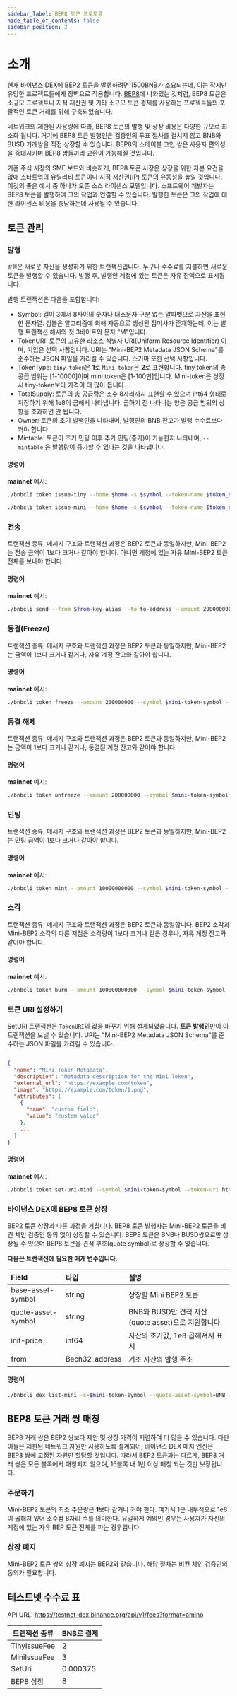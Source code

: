 ```yaml
---
sidebar_label: BEP8 토큰 프로토콜
hide_table_of_contents: false
sidebar_position: 2
---
```


# 소개

현재 바이낸스 DEX에 BEP2 토큰을 발행하려면 1500BNB가 소요되는데, 이는 작지만 유망한 프로젝트들에게 장벽으로 작용합니다. [BEP8](https://github.com/bnb-chain/BEPs/blob/master/BEP8.md)에 나와있는 것처럼, BEP8 토큰은 소규모 프로젝트나 지적 재산권 및 기타 소규모 토큰 경제를 사용하는 프로젝트들의 포괄적인 토큰 거래를 위해 구축되었습니다.

네트워크의 제한된 사용량에 따라, BEP8 토큰의 발행 및 상장 비용은 다양한 규모로 최소화 됩니다. 거기에 BEP8 토큰 발행인은 검증인의 투표 절차를 걸치지 않고 BNB와 BUSD 거래쌍을 직접 상장할 수 있습니다. BEP8의 스테이블 코인 쌍은 사용자 편의성을 증대시키며 BEP8 쌍들끼리 교환이 가능해질 것입니다.

기존 주식 시장의 SME 보드와 비슷하게, BEP8 토큰 시장은 상장을 위한 자본 요건을 없애 스타트업의 유틸리티 토큰이나 지적 재산권(IP) 토큰의 유동성을 높일 것입니다. 이것의 좋은 예시 중 하나가 오픈 소스 라이센스 모델입니다. 소프트웨어 개발자는 BEP8 토큰을 발행하여 그의 작업과 연결할 수 있습니다. 발행한 토큰은 그의 작업에 대한 라이센스 비용을 충당하는데 사용될 수 있습니다.

## 토큰 관리

### 발행

`발행`은 새로운 자산을 생성하기 위한 트랜잭션입니다. 누구나 수수료를 지불하면 새로운 토큰을 발행할 수 있습니다. 발행 후, 발행인 계정에 있는 토큰은 자유 잔액으로 표시됩니다.

발행 트랜잭션은 다음을 포함합니다:

* Symbol: 길이 3에서 8사이의 숫자나 대소문자 구분 없는 알파벳으로 자산을 표현한 문자열. 심볼은 알고리즘에 의해 자동으로 생성된 접미사가 존재하는데, 이는 발행 트랜잭션 해시의 첫 3바이트와 문자 "M"입니다.
* TokenURI: 토큰의 고유한 리소스 식별자 URI(Uniform Resource Identifier) 이며, 기입은 선택 사항입니다. URI는 "Mini-BEP2 Metadata JSON Schema"를 준수하는 JSON 파일을 가리킬 수 있습니다. 스키마 또한 선택 사항입니다.
* TokenType: `tiny token`은 **1**로 `Mini token`은 **2**로 표현합니다. tiny token의 총 공급 범위는 [1-10000]이며 mini token은 [1-100만]입니다. Mini-token은 상장 시 tiny-token보다 가격이 더 많이 듭니다.
* TotalSupply: 토큰의 총 공급량은 소수 8자리까지 표현할 수 있으며 int64 형태로 저장하기 위해 1e8이 곱해서 나타냅니다. 곱하기 전 나타나는 양은 공급 범위의 상항을 초과하면 안 됩니다.
* Owner: 토큰의 초기 발행인을 나타내며, 발행인의 BNB 잔고가 발행 수수료보다 커야 합니다.
* Mintable: 토큰이 초기 민팅 이후 추가 민팅(증가)이 가능한지 나타내며, `--mintable` 은 발행량이 증가할 수 있다는 것을 나타냅니다.

#### 명령어

**mainnet** 예시:

```bash
./bnbcli token issue-tiny --home $home -s $symbol --token-name $token_name -n 10000 --mintable --from $from --token-uri http://www.example.com --chain-id Binance-Chain-Tigris   --node  https://dataseed5.defibit.io:443 --trust-node
```

```bash
./bnbcli token issue-mini --home $home -s $symbol --token-name $token_name -n 1000000 --mintable --from $from --token-uri http://www.example.com --chain-id Binance-Chain-Tigris   --node  https://dataseed5.defibit.io:443 --trust-node
```

### 전송

트랜잭션 종류, 메세지 구조와 트랜잭션 과정은 BEP2 토큰과 동일하지만, Mini-BEP2는 전송 금액이 1보다 크거나 같아야 합니다. 아니면 계정에 있는 자유 Mini-BEP2 토큰 전체를 보내야 합니다.

#### 명령어

**mainnet** 예시:
```bash
./bnbcli send --from $from-key-alias --to to-address --amount 200000000:mini-token-symbol --chain-id Binance-Chain-Tigris --node  https://dataseed5.defibit.io:443 --json
```

### 동결(Freeze)

트랜잭션 종류, 메세지 구조와 트랜잭션 과정은 BEP2 토큰과 동일하지만, Mini-BEP2는 금액이 1보다 크거나 같거나, 자유 계정 잔고와 같아야 합니다.

#### 명령어

**mainnet** 예시:

```bash
./bnbcli token freeze --amount 200000000 --symbol $mini-token-symbol --from alice --chain-id Binance-Chain-Tigris   --node  https://dataseed5.defibit.io:443 --trust-node
```

### 동결 해제

트랜잭션 종류, 메세지 구조와 트랜잭션 과정은 BEP2 토큰과 동일하지만, Mini-BEP2는 금액이 1보다 크거나 같거나, 동결된 계정 잔고와 같아야 합니다.

#### 명령어

**mainnet** 예시:

```bash
./bnbcli token unfreeze --amount 200000000 --symbol $mini-token-symbol --from alice --chain-id Binance-Chain-Tigris   --node  https://dataseed5.defibit.io:443  --trust-node
```

### 민팅

트랜잭션 종류, 메세지 구조와 트랜잭션 과정은 BEP2 토큰과 동일하지만, Mini-BEP2는 민팅 금액이 1보다 크거나 같아야 합니다.

#### 명령어

**mainnet** 예시:

```bash
./bnbcli token mint --amount 10000000000 --symbol $mini-token-symbol --from alice --chain-id Binance-Chain-Tigris   --node  https://dataseed5.defibit.io:443  --trust-node
```

### 소각

트랜잭션 종류, 메세지 구조와 트랜잭션 과정은 BEP2 토큰과 동일합니다. BEP2 소각과 Mini-BEP2 소각의 다른 저점은 소각량이 1보다 크거나 같은 경우나, 자유 계정 잔고와 같아야 합니다.

#### 명령어

**mainnet** 예시:

```bash
./bnbcli token burn --amount 100000000000 --symbol $mini-token-symbol --from alice --chain-id Binance-Chain-Tigris   --node  https://dataseed5.defibit.io:443  --trust-node
```


### 토큰 URI 설정하기

SetURI 트랜잭션은 `TokenURI`의 값을 바꾸기 위해 설계되었습니다. **토큰 발행인**만이 이 트랜잭션을 보낼 수 있습니다. URI는 "Mini-BEP2 Metadata JSON Schema"를 준수하는 JSON 파일을 가리킬 수 있습니다.

```json

{
  "name": "Mini Token Metadata",
  "description": "Metadata description for the Mini Token",
  "external_url": "https://example.com/token",
  "image": "https://example.com/token/1.png",
  "attributes": [
    {
      "name": "custom field",
      "value": "custom value"
    },
    ...
  ]
}
```

#### 명령어

**mainnet** 예시:

```bash
./bnbcli token set-uri-mini --symbol $mini-token-symbol --token-uri http://www.efg.com --from alice --chain-id Binance-Chain-Tigris   --node  https://dataseed5.defibit.io:443  --trust-node
```

### 바이낸스 DEX에 BEP8 토큰 상장

BEP2 토큰 상장과 다른 과정을 거칩니다. BEP8 토큰 발행자는 Mini-BEP2 토큰을 비컨 체인 검증인 동의 없이 상장할 수 있습니다. BEP8 토큰은 BNB나 BUSD쌍으로만 상장될 수 있으며 BEP8 토큰을 견적 부호(quote symbol)로 상장할 수 없습니다.

**다음은 트랜잭션에 필요한 매개 변수입니다:**

| **Field**    | **타입** | **설명**                                              |
| :------------ | :-------- | :------------------------------------------------------------ |
| base-asset-symbol | string | 상장할 Mini BEP2 토큰 |
|quote-asset-symbol| string|BNB와 BUSD만 견적 자산(quote asset)으로 지원합니다|
|init-price|int64|자산의 초기값, 1e8 곱해져서 표시|
|from|Bech32_address|기초 자산의 발행 주소|

#### 명령어

```bash
./bnbcli dex list-mini -s=$mini-token-symbol --quote-asset-symbol=BNB --init-price=1000000000 --from=alice --chain-id Binance-Chain-Tigris   --node  https://dataseed5.defibit.io:443  --trust-node
```

## BEP8 토큰 거래 쌍 매칭

BEP8 거래 쌍은 BEP2 쌍보다 제안 및 상장 가격이 저렴하여 더 많을 수 있습니다. 다만 이들은 제한된 네트워크 자원만 사용하도록 설계되어, 바이낸스 DEX 매치 엔진은 BEP8 쌍에 고정된 자원만 할당할 것입니다. 따라서 BEP2 토큰과는 다르게, BEP8 거래 쌍은 모든 블록에서 매칭되지 않으며, 16블록 내 1번 이상 매칭 되는 것만 보장됩니다.

### 주문하기

Mini-BEP2 토큰의 최소 주문량은 **1**보다 같거나 커야 한다. 여기서 1은 내부적으로 1e8이 곱해져 있어 소수점 8자리 수를 의미한다. 유일하게 예외인 경우는 사용자가 자신의 계정에 있는 자유 BEP 토큰 전체를 파는 경우입니다.

### 상장 폐지
Mini-BEP2 토큰 쌍의 상장 폐지는 BEP2와 같습니다. 해당 절차는 비컨 체인 검증인의 동의가 필요합니다.

## 테스트넷 수수료 표

API URL: <https://testnet-dex.binance.org/api/v1/fees?format=amino>

트랜잭션 종류  | BNB로 결제 |
-- | -- |
TinyIssueFee | 2 |
MiniIssueFee | 3 |
SetUri| 0.000375 |
BEP8 상장| 8 |

